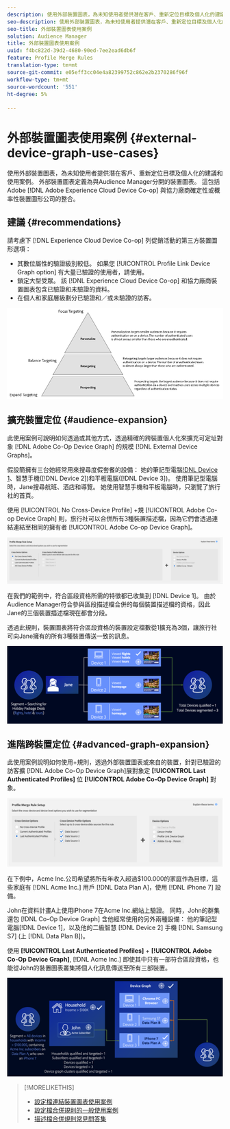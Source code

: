 ```yaml
---
description: 使用外部裝置圖表，為未知使用者提供潛在客戶、重新定位目標及個人化的建議和使用案例。 外部裝置圖表定義為與Audience Manager分開的裝置圖表。 這包括Adobe Experience Cloud Device Co-op以及Adobe與協力廠商確定性或概率性裝置圖形公司的其他整合。
seo-description: 使用外部裝置圖表，為未知使用者提供潛在客戶、重新定位目標及個人化的建議和使用案例。 外部裝置圖表定義為與Audience Manager分開的裝置圖表。 這包括Adobe Experience Cloud Device Co-op以及Adobe與協力廠商確定性或概率性裝置圖形公司的其他整合。
seo-title: 外部裝置圖表使用案例
solution: Audience Manager
title: 外部裝置圖表使用案例
uuid: f4bc822d-39d2-4680-90ed-7ee2ead6db6f
feature: Profile Merge Rules
translation-type: tm+mt
source-git-commit: e05eff3cc04e4a82399752c862e2b2370286f96f
workflow-type: tm+mt
source-wordcount: '551'
ht-degree: 5%

---
```



# 外部裝置圖表使用案例 {#external-device-graph-use-cases}

使用外部裝置圖表，為未知使用者提供潛在客戶、重新定位目標及個人化的建議和使用案例。 外部裝置圖表定義為與Audience Manager分開的裝置圖表。 這包括Adobe [!DNL Adobe Experience Cloud Device Co-op] 與協力廠商確定性或概率性裝置圖形公司的整合。

## 建議 {#recommendations}

請考慮下 [!DNL Experience Cloud Device Co-op] 列促銷活動的第三方裝置圖形選項：

* 其數位屬性的驗證級別較低。 如果您 [!UICONTROL Profile Link Device Graph option] 有大量已驗證的使用者，請使用。
* 鎖定大型受眾。 該 [!DNL Experience Cloud Device Co-op] 和協力廠商裝置圖表包含已驗證和未驗證的資料。
* 在個人和家庭層級劃分已驗證和／或未驗證的訪客。

![](assets/merge-rule-triangle1.png)
<!-- 
## Prospecting/Branding Use Case {#prospecting-branding-use-cases}

A branding campaign is designed to reach as many people as possible. It places few limits on segment qualification. But, these campaigns can waste budget and impressions by constantly targeting people who see your content multiple times and don't convert. A [!UICONTROL Profile Merge] rule that uses the [!DNL Device Co-op] or third-party option can help you create an efficient branding campaign. For example, you can add these unknown users to a "not in-market" segment after seeing them across multiple devices for your set frequency cap.

<table id="table_00F6EED172574E80A38CADA8A92A23B1"> 
 <thead> 
  <tr> 
   <th colname="col1" class="entry"> Use Case </th> 
   <th colname="col2" class="entry"> Description </th> 
  </tr> 
 </thead>
 <tbody> 
  <tr> 
   <td colname="col1"> <p> <b>Conditions</b> </p> </td> 
   <td colname="col2">This use case assumes these conditions: <p> 
     <ul id="ul_F5CA7EE525774F7EBA5FBB5F94E4EDC8"> 
      <li id="li_81AE304924724146A24FAB5B6533AD8E">You want to deliver a maximum of 10 impressions to an anonymous user for a specific ad campaign. </li> 
      <li id="li_E371F989735245B0B82433DE240D56D0">A user has 4 devices and may or may not have authenticated on your site. </li> 
      <li id="li_9231ABE15CA249E6B79D8BF0E511FD33">An anonymous user sees the ad a total of 10 times while browsing in an unauthenticated state on their current device and 3 devices linked to the current device by an external device graph. </li> 
      <li id="li_8C276C07019C49EFA3A0D0D54CF73C31">You have defined an <span class="keyword"> Audience Manager</span> segment to qualify anonymous users after they have seen 10 impressions. </li> 
     </ul> </p> </td> 
  </tr> 
  <tr> 
   <td colname="col1"> <p> <b>Results</b> </p> </td> 
   <td colname="col2"> <p>Given these conditions, <span class="keyword"> Audience Manager</span>: </p> <p> 
     <ul id="ul_8E988B1005324526BC6DC6637BBACCFB"> 
      <li id="li_C9DD546754914BACB8F4C92C7D4ED70E">Merges the anonymous, unauthenticated activity collected from the current device and the 3 devices linked by the external device graph (the ad impressions from each device). </li> 
      <li id="li_FB55CB9116074525BA30FF062D1136AE">Evaluates the unauthenticated user for segment qualification based on a combination of anonymous activity across all 3 devices linked by the external device graph and the current device. </li> 
      <li id="li_B28EB32F718145A7ABBDAC0AF75E2AFC">Sends the segment to any real-time destination for use as a suppression segment on the current device and all 3 devices linked by the external device graph. </li> 
     </ul> </p> </td> 
  </tr> 
 </tbody> 
</table>

## Retargeting or Site Personalization Use Case {#retargeting-use-case}

These strategies are designed to bring an unauthenticated or unknown user back to your site or personalize their browsing experience while they're on-site.

<table id="table_0EE2052AA3E744B3B76036FC06B5A453"> 
 <thead> 
  <tr> 
   <th colname="col1" class="entry"> Use Case </th> 
   <th colname="col2" class="entry"> Description </th> 
  </tr> 
 </thead>
 <tbody> 
  <tr> 
   <td colname="col1"> <p> <b>Conditions</b> </p> </td> 
   <td colname="col2">This use case assumes these conditions: <p> 
     <ul id="ul_FD0B869B4AF3453FAEC9BA3A45ABF039"> 
      <li id="li_8E30BAED42E94AB3B81FCB1C7464E5FC">You want to deliver a personalized on-site and/or off-site experience to an anonymous user based on their activity on your site while in an unauthenticated state. </li> 
      <li id="li_3DBE53BA94324F1BA1C52A37AD4E426C">A user has multiple devices and may or may not have authenticated to your site. </li> 
      <li id="li_F867AFBDC1A54CD6A68AB0EC196E27C9">A user views multiple pages on your site while browsing in an unauthenticated state on their current device and 3 other devices linked by an external device graph. </li> 
      <li id="li_7E35D77949CE4E69BD51655AA4C40BEE">You have defined an <span class="keyword"> Audience Manager</span> segment to qualify users after they have viewed multiple pages on your site while browsing in an unauthenticated state.</li>
     </ul> </p> </td> 
  </tr> 
  <tr> 
   <td colname="col1"> <p> <b>Results</b> </p> </td> 
   <td colname="col2"> <p>Given these conditions, <span class="wintitle"> Audience Manager</span>: </p> <p> 
     <ul id="ul_301339426B0643B295DC5B17E1939CFB"> 
      <li id="li_7E8BC3B179804F4A929497DE81E76911">Merges the anonymous, unauthenticated activity collected from the current devices and the 3 devices linked by the external device graph (the multiple page views from each device). </li> 
      <li id="li_803EFD58AA124A5BBC8279C4DC695544">Evaluates the unauthenticated user for segment qualification based on a combination of anonymous activity across all 3 devices linked by the external device graph and the current device. </li> 
      <li id="li_98D749268CC5456CBC9CF3BF5EB91BA8">Sends the segment to any real-time destination to deliver a personalized on-site and/or off-site experience across the current device and all 3 devices linked by the external device graph. </li>
     </ul> </p> </td>
  </tr>
 </tbody>
</table> -->

## 擴充裝置定位 {#audience-expansion}

此使用案例可說明如何透過或其他方式，透過精確的跨裝置個人化來擴充可定址對象 [!DNL Adobe Co-Op Device Graph] 的規模 [!DNL External Device Graphs]。

假設簡擁有三台她經常用來搜尋度假套餐的設備： 她的筆記型電腦[!DNL Device 1]()、智慧手機([!DNL Device 2])和平板電腦([!DNL Device 3])。 使用筆記型電腦時，Jane搜尋航班、酒店和導覽。 她使用智慧手機和平板電腦時，只瀏覽了旅行社的首頁。

使用 [!UICONTROL No Cross-Device Profile] +規 [!UICONTROL Adobe Co-op Device Graph] 則，旅行社可以合併所有3種裝置描述檔，因為它們會透過連結連結至相同的擁有者 [!UICONTROL Adobe Co-op Device Graph]。

![對象擴展規則](assets/audience-expansion-rule.png)

在我們的範例中，符合區段資格所需的特徵都已收集到 [!DNL Device 1]。 由於Audience Manager符合參與區段描述檔合併的每個裝置描述檔的資格，因此Jane的三個裝置描述檔現在都會分段。

透過此規則，裝置圖表將符合區段資格的裝置設定檔數從1擴充為3個，讓旅行社可向Jane擁有的所有3種裝置傳送一致的訊息。

![受眾擴展](assets/audience-expansion.png)

## 進階跨裝置定位 {#advanced-graph-expansion}

此使用案例說明如何使用+規則，透過外部裝置圖表或來自的裝置，針對已驗證的訪客擴 [!DNL Adobe Co-Op Device Graph]展對象定 **[!UICONTROL Last Authenticated Profiles]** 位 **[!UICONTROL Adobe Co-Op Device Graph]** 對象。

![最後設備圖](assets/last-device-coop.png)

在下例中，Acme Inc.公司希望將所有年收入超過$100.000的家庭作為目標，這些家庭有 [!DNL Acme Inc.] 用戶 [!DNL Data Plan A]，使用 [!DNL iPhone 7] 設備。

John在資料計畫A上使用iPhone 7在Acme Inc.網站上驗證。 同時，John的群集還包 [!DNL Co-Op Device Graph] 含他經常使用的另外兩種設備： 他的筆記型電腦[!DNL Device 1]，以及他的二級智慧 [!DNL Device 2] 手機 [!DNL Samsung S7] (上 [!DNL Data Plan B])。

使用 **[!UICONTROL Last Authenticated Profiles]** + **[!UICONTROL Adobe Co-Op Device Graph]**, [!DNL Acme Inc.] 即使其中只有一部符合區段資格，也能從John的裝置圖表叢集將個人化訊息傳送至所有三部裝置。

![進階圖展開](assets/advanced-device-graph-expansion.png)

>[!MORELIKETHIS]
>
>* [設定檔連結裝置圖表使用案例](profile-link-use-case.md)
>* [設定檔合併規則的一般使用案例](merge-rule-targeting-options.md)
>* [描述檔合併規則常見問答集](../../faq/faq-profile-merge.md)

